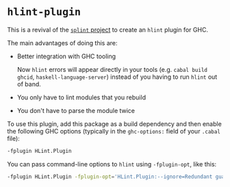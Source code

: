 # `hlint-plugin`

This is a revival of the [`splint` project](https://github.com/tfausak/splint)
to create an `hlint` plugin for GHC.

The main advantages of doing this are:

- Better integration with GHC tooling

  Now `hlint` errors will appear directly in your tools (e.g. `cabal build`
  `ghcid`, `haskell-language-server`) instead of you having to run `hlint`
  out of band.

- You only have to lint modules that you rebuild

- You don't have to parse the module twice

To use this plugin, add this package as a build dependency and then enable the
following GHC options (typically in the `ghc-options:` field of your `.cabal`
file):

```bash
-fplugin HLint.Plugin
```

You can pass command-line options to `hlint` using `-fplugin-opt`, like this:

```bash
-fplugin HLint.Plugin -fplugin-opt='HLint.Plugin:--ignore=Redundant guard'
```
